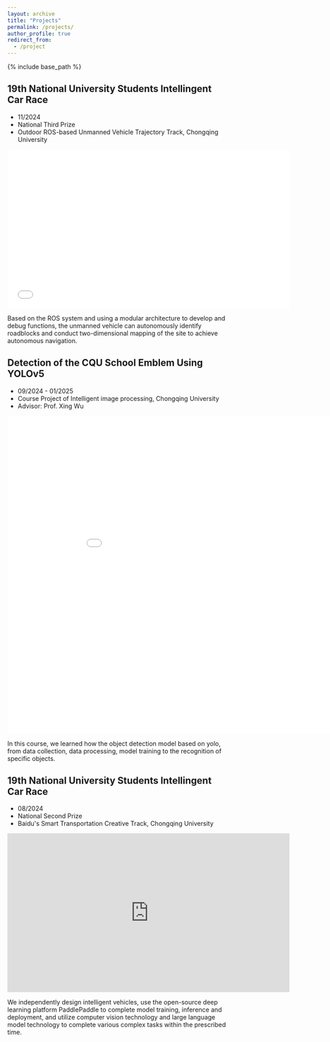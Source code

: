 ```yaml
---
layout: archive
title: "Projects"
permalink: /projects/
author_profile: true
redirect_from:
  - /project
---
```


{% include base_path %}
## 19th National University Students Intellingent Car Race

- 11/2024
- National Third Prize
- Outdoor ROS-based Unmanned Vehicle Trajectory Track, Chongqing University

<p align="center">
<iframe width="640" height="360" src="../files/24_roscar.mp4" title="24_roscar" frameborder="0" allow="accelerometer; autoplay; clipboard-write; encrypted-media; gyroscope; picture-in-picture" allowfullscreen> </iframe>
</p>

Based on the ROS system and using a modular architecture to develop and debug functions, the unmanned vehicle can autonomously identify roadblocks and conduct two-dimensional mapping of the site to achieve autonomous navigation.

## Detection of the CQU School Emblem Using YOLOv5

- 09/2024 - 01/2025
- Course Project of Intelligent image processing, Chongqing University
- Advisor: Prof. Xing Wu

<p align="center">
<iframe width="960" height="720" src="../files/24_cqu_detection.mp4" title="24_cqu_detection" frameborder="0" allow="accelerometer; autoplay; clipboard-write; encrypted-media; gyroscope; picture-in-picture" allowfullscreen> </iframe>
</p>

In this course, we learned how the object detection model based on yolo, from data collection, data processing, model training to the recognition of specific objects.

## 19th National University Students Intellingent Car Race

- 08/2024
- National Second Prize
- Baidu's Smart Transportation Creative Track, Chongqing University

<p align="center">
<iframe width="640" height="360" src="https://player.bilibili.com/player.html?bvid=BV1TQKfz5E4F&page=1" title="bilibili video player" frameborder="0" allow="accelerometer; autoplay; clipboard-write; encrypted-media; gyroscope; picture-in-picture" allowfullscreen> </iframe>
</p>

We independently design intelligent vehicles, use the open-source deep learning platform PaddlePaddle to complete model training, inference and deployment, and utilize computer vision technology and large language model technology to complete various complex tasks within the prescribed time.

